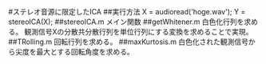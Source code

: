 #ステレオ音源に限定したICA
##実行方法
    X = audioread('hoge.wav');
    Y = stereoICA(X);
##stereoICA.m
メイン関数
##getWhitener.m
白色化行列を求める。
観測信号Xの分散共分散行列を単位行列にする変換を求めることで実現。
##TRolling.m
回転行列を求める。
##maxKurtosis.m
白色化された観測信号から尖度を最大とする回転角度を求める。
